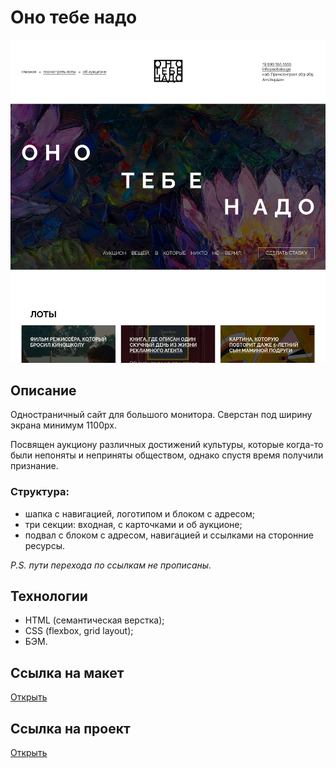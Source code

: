 <h1>Оно тебе надо</h1>
<img src="./images/project.png">
<h2>Описание</h2>
<p>Одностраничный сайт для большого монитора. Сверстан под ширину экрана минимум 1100px.</p>
<p>Посвящен аукциону различных достижений культуры, которые когда-то были непоняты и неприняты обществом, однако спустя время получили признание.</p>
<h3>Структура:</h3>
<ul>
  <li>шапка с навигацией, логотипом и блоком с адресом;</li>
  <li>три секции: входная, с карточками и об аукционе;</li>
  <li>подвал с блоком с адресом, навигацией и ссылками на сторонние ресурсы.</li>
</ul>
<p><i>P.S. пути перехода по ссылкам не прописаны.</i></p>
<h2>Технологии</h2>
<ul>
  <li>HTML (семантическая верстка);</li>
  <li>CSS (flexbox, grid layout);</li>
  <li>БЭМ.</li>
</ul>
<h2>Ссылка на макет</h2>
<a href="https://www.figma.com/file/86V7ulT3VX5l4nG2wq9VkQ/2-Оно-тебе-надо-Copy?fuid=997588057117138482">Открыть</a>
<h2>Ссылка на проект</h2>
<a href="https://juliadik.github.io/ono-tebe-nado/index.html">Открыть</a>
